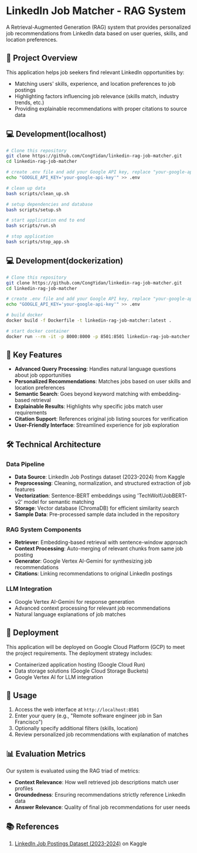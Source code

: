 # LinkedIn Job Matcher - RAG System

A Retrieval-Augmented Generation (RAG) system that provides personalized job recommendations from LinkedIn data based on user queries, skills, and location preferences.

## 🎯 Project Overview

This application helps job seekers find relevant LinkedIn opportunities by:
- Matching users' skills, experience, and location preferences to job postings
- Highlighting factors influencing job relevance (skills match, industry trends, etc.)
- Providing explainable recommendations with proper citations to source data

## 💻 Development(localhost)

```bash
# Clone this repository
git clone https://github.com/CongYidan/linkedin-rag-job-matcher.git
cd linkedin-rag-job-matcher

# create .env file and add your Google API key, replace "your-google-api-key" with your actual key
echo "GOOGLE_API_KEY='your-google-api-key'" >> .env

# clean up data
bash scripts/clean_up.sh

# setup dependencies and database
bash scripts/setup.sh 

# start application end to end
bash scripts/run.sh 

# stop application
bash scripts/stop_app.sh

```

## 💻 Development(dockerization)

```bash
# Clone this repository
git clone https://github.com/CongYidan/linkedin-rag-job-matcher.git
cd linkedin-rag-job-matcher

# create .env file and add your Google API key, replace "your-google-api-key" with your actual key
echo "GOOGLE_API_KEY='your-google-api-key'" >> .env

# build docker
docker build -f Dockerfile -t linkedin-rag-job-matcher:latest .

# start docker container
docker run --rm -it -p 8000:8000 -p 8501:8501 linkedin-rag-job-matcher:latest

```

## 🌟 Key Features

- **Advanced Query Processing**: Handles natural language questions about job opportunities
- **Personalized Recommendations**: Matches jobs based on user skills and location preferences
- **Semantic Search**: Goes beyond keyword matching with embedding-based retrieval
- **Explainable Results**: Highlights why specific jobs match user requirements
- **Citation Support**: References original job listing sources for verification
- **User-Friendly Interface**: Streamlined experience for job exploration

## 🛠️ Technical Architecture

### Data Pipeline
- **Data Source**: LinkedIn Job Postings dataset (2023-2024) from Kaggle
- **Preprocessing**: Cleaning, normalization, and structured extraction of job features
- **Vectorization**: Sentence-BERT embeddings using 'TechWolf/JobBERT-v2' model for semantic matching
- **Storage**: Vector database (ChromaDB) for efficient similarity search
- **Sample Data**: Pre-processed sample data included in the repository

### RAG System Components
- **Retriever**: Embedding-based retrieval with sentence-window approach
- **Context Processing**: Auto-merging of relevant chunks from same job posting
- **Generator**: Google Vertex AI-Gemini for synthesizing job recommendations
- **Citations**: Linking recommendations to original LinkedIn postings

### LLM Integration
- Google Vertex AI-Gemini for response generation
- Advanced context processing for relevant job recommendations
- Natural language explanations of job matches

## 🚀 Deployment

This application will be deployed on Google Cloud Platform (GCP) to meet the project requirements. The deployment strategy includes:

- Containerized application hosting (Google Cloud Run)
- Data storage solutions (Google Cloud Storage Buckets)
- Google Vertex AI for LLM integration

## 🚀 Usage

1. Access the web interface at `http://localhost:8501`
2. Enter your query (e.g., "Remote software engineer job in San Francisco")
3. Optionally specify additional filters (skills, location)
4. Review personalized job recommendations with explanation of matches

## 📊 Evaluation Metrics

Our system is evaluated using the RAG triad of metrics:
- **Context Relevance**: How well retrieved job descriptions match user profiles
- **Groundedness**: Ensuring recommendations strictly reference LinkedIn data
- **Answer Relevance**: Quality of final job recommendations for user needs

## 📚 References

1. [LinkedIn Job Postings Dataset (2023-2024)](https://www.kaggle.com/datasets/arshkon/linkedin-job-postings) on Kaggle
